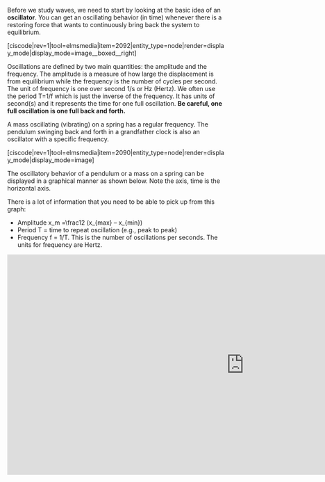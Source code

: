 Before we study waves, we need to start by looking at the basic idea of an **oscillator**. You can get an oscillating behavior (in time) whenever there is a restoring force that wants to continuously bring back the system to equilibrium.

[ciscode|rev=1|tool=elmsmedia|item=2092|entity_type=node|render=display_mode|display_mode=image__boxed__right]

Oscillations are defined by two main quantities: the amplitude and the frequency. The amplitude is a measure of how large the displacement is from equilibrium while the frequency is the number of cycles per second. The unit of frequency is one over second <lrn-math>1/s</lrn-math> or Hz (Hertz). We often use the period <lrn-math>T=1/f </lrn-math> which is just the inverse of the frequency. It has units of second(s) and it represents the time for one full oscillation. **Be careful, one full oscillation is one full back and forth.**

A mass oscillating (vibrating) on a spring has a regular frequency. The pendulum swinging back and forth in a grandfather clock is also an oscillator with a specific frequency.

[ciscode|rev=1|tool=elmsmedia|item=2090|entity_type=node|render=display_mode|display_mode=image]


The oscillatory behavior of a pendulum or a mass on a spring can be displayed in a graphical manner as shown below.  Note the axis, time is the horizontal axis.

There is a lot of information that you need to be able to pick up from this graph:

- Amplitude <lrn-math>x_m =\frac12 (x_{max} – x_{min})</lrn-math>
- Period T = time to repeat oscillation (e.g., peak to peak)
- Frequency f = 1/T. This is the number of oscillations per seconds. The units for frequency are Hertz.

<iframe src="https://h5p.org/h5p/embed/80918" width="1090" height="507" frameborder="0" allowfullscreen="allowfullscreen"></iframe><script src="https://h5p.org/sites/all/modules/h5p/library/js/h5p-resizer.js" charset="UTF-8"></script>